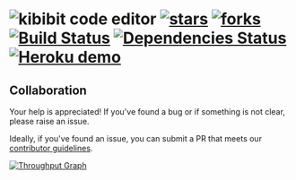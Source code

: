 # ![kibibit](http://i.imgur.com/xNRmBVl.png) code editor [![stars](http://github-svg-buttons.herokuapp.com/star.svg?user=Kibibit&repo=kibibit-code-editor&style=flat&background=007ec6)](http://github.com/Kibibit/kibibit-code-editor) [![forks](http://github-svg-buttons.herokuapp.com/fork.svg?user=Kibibit&repo=kibibit-code-editor&style=flat&background=007ec6)](http://github.com/Kibibit/kibibit-code-editor/fork) [![Build Status](https://travis-ci.org/Kibibit/kibibit-code-editor.svg?branch=master)](https://travis-ci.org/Kibibit/kibibit-code-editor) [![Dependencies Status](https://img.shields.io/gemnasium/Kibibit/kibibit-code-editor.svg)](https://gemnasium.com/Kibibit/kibibit-code-editor) [![Heroku demo](https://heroku-badge.herokuapp.com/?app=kibibit-demo&style=flat&svg=1)](https://kibibit-demo.herokuapp.com/)

## Collaboration

Your help is appreciated! If you've found a bug or if something is not clear, please raise an issue.

Ideally, if you've found an issue, you can submit a PR that meets our [contributor guidelines](CONTRIBUTING.md).

[![Throughput Graph](https://graphs.waffle.io/Kibibit/kibibit-code-editor/throughput.svg)](https://waffle.io/Kibibit/kibibit-code-editor/metrics)

